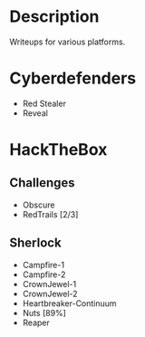 # Description

Writeups for various platforms.

# Cyberdefenders

- Red Stealer
- Reveal

# HackTheBox

## Challenges

- Obscure
- RedTrails [2/3]

## Sherlock

- Campfire-1
- Campfire-2
- CrownJewel-1
- CrownJewel-2
- Heartbreaker-Continuum
- Nuts [89%]
- Reaper
